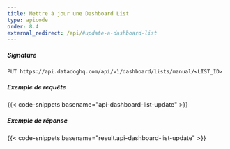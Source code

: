 ```yaml
---
title: Mettre à jour une Dashboard List
type: apicode
order: 8.4
external_redirect: /api/#update-a-dashboard-list
---
```


##### Signature

`PUT https://api.datadoghq.com/api/v1/dashboard/lists/manual/<LIST_ID>`

##### Exemple de requête

{{< code-snippets basename="api-dashboard-list-update" >}}

##### Exemple de réponse

{{< code-snippets basename="result.api-dashboard-list-update" >}}
